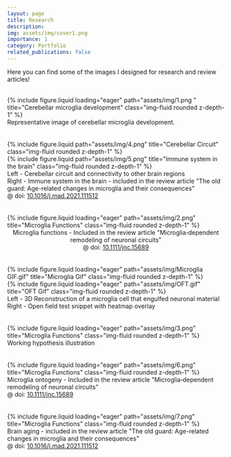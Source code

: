 ```yaml
---
layout: page
title: Research
description: 
img: assets/img/cover1.png
importance: 1
category: Portfolio
related_publications: false
---
```


Here you can find some of the images I designed for research and review articles!
<br />
<br />


<div class="row">
    <div class="col-xxl mt-3 mt-md-0">
        {% include figure.liquid loading="eager" path="assets/img/1.png " title="Cerebellar microglia development" class="img-fluid rounded z-depth-1" %}
    </div>
</div>
<div class="caption">
  Representative image of cerebellar microglia development.
</div>

<br />
<br />



<div class="row justify-content-sm-center">
    <div class="col-lg mt-3 mt-md-0">
        {% include figure.liquid path="assets/img/4.png" title="Cerebellar Circuit" class="img-fluid rounded z-depth-1" %}
    </div>
    <div class="col-lg mt-3 mt-md-0 align-self-center">
        {% include figure.liquid path="assets/img/5.png" title="Immune system in the brain" class="img-fluid rounded z-depth-1" %}
    </div>
</div>
<div class="caption">
    Left - Cerebellar circuit and connectivity to other brain regions<br />
    Right - Immune system in the brain - included in the review article "The old guard: Age-related changes in microglia and their consequences"<br />
    @ doi: <a href="https://www.sciencedirect.com/science/article/pii/S0047637421000841">10.1016/j.mad.2021.111512</a>
</div>

<br />
<br />

<div class="row">
    <div class="col-sm mt-3 mt-md-0">
        {% include figure.liquid loading="eager" path="assets/img/2.png" title="Microglia Functions" class="img-fluid rounded z-depth-1" %}
    </div>
</div>
<div class="caption" align="center">
    Microglia functions - Included in the review article "Microglia‐dependent remodeling of neuronal circuits"<br />
    @ doi: <a href="https://onlinelibrary.wiley.com/doi/10.1111/jnc.15689">10.1111/jnc.15689</a>
</div>

<br />
<br />

  
<div class="row">
    <div class="col-lg-8 mt-3 mt-md-0 align-self-center">
        {% include figure.liquid loading="eager" path="assets/img/Microglia GIF.gif" title="Microglia Gif" class="img-fluid rounded z-depth-1" %}
    </div>
    <div class="col-lg-4 mt-3 mt-md-0">
        {% include figure.liquid loading="eager" path="assets/img/OFT.gif" title="OFT Gif" class="img-fluid rounded z-depth-1" %}
    </div>
</div>
<div class="caption">
    Left - 3D Reconstruction of a microglia cell that engulfed neuronal material<br />
    Right - Open field test snippet with heatmap overlay
</div>

<br />
<br />


<div class="row">
    <div class="col-sm mt-3 mt-md-0">
        {% include figure.liquid loading="eager" path="assets/img/3.png" title="Microglia Functions" class="img-fluid rounded z-depth-1" %}
    </div>
</div>
<div class="caption">
    Working hypothesis illustration
</div>

<br />
<br />



<div class="row">
    <div class="col-sm mt-3 mt-md-0 align-self-center">
        {% include figure.liquid loading="eager" path="assets/img/6.png" title="Microglia Functions" class="img-fluid rounded z-depth-1" %}
    </div>
    
</div>
<div class="caption">
    Microglia ontogeny - Included in the review article "Microglia‐dependent remodeling of neuronal circuits"<br />
    @ doi: <a href="https://onlinelibrary.wiley.com/doi/10.1111/jnc.15689">10.1111/jnc.15689</a>
</div>

<br />
<br />


<div class="row">
    <div class="col-sm mt-3 mt-md-0">
        {% include figure.liquid loading="eager" path="assets/img/7.png" title="Microglia Functions" class="img-fluid rounded z-depth-1" %}
    </div>
</div>
<div class="caption">
    Brain aging - included in the review article "The old guard: Age-related changes in microglia and their consequences" <br />
    @ doi: <a href="https://www.sciencedirect.com/science/article/pii/S0047637421000841">10.1016/j.mad.2021.111512</a>
</div>